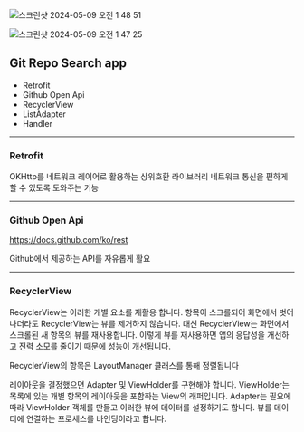 
![스크린샷 2024-05-09 오전 1 48 51](https://github.com/hyun1994/android/assets/87411381/dc422e04-7571-4152-a62a-56464827ab94)

![스크린샷 2024-05-09 오전 1 47 25](https://github.com/hyun1994/android/assets/87411381/84bcc587-6112-445b-b9f1-8b411fbe0f91)


## Git Repo Search app

- Retrofit
- Github Open Api
- RecyclerView
- ListAdapter
- Handler
---
### Retrofit

OKHttp를 네트워크 레이어로 활용하는 상위호환 라이브러리
네트워크 통신을 편하게 할 수 있도록 도와주는 기능

---

### Github Open Api

https://docs.github.com/ko/rest

Github에서 제공하는 API를 자유롭게 활요

---

### RecyclerView

RecyclerView는 이러한 개별 요소를 재활용 합니다.
항목이 스크롤되어 화면에서 벗어나더라도 RecyclerView는 뷰를 제거하지 않습니다.
대신 RecyclerView는 화면에서 스크롤된 새 항목의 뷰를 재사용합니다.
이렇게 뷰를 재사용하면 앱의 응답성을 개선하고 전력 소모를 줄이기 때문에 성능이 개선됩니다.

RecyclerView의 항목은 LayoutManager 클래스를 통해 정렬됩니다

레이아웃을 결정했으면 Adapter 및 ViewHolder를 구현해야 합니다.
ViewHolder는 목록에 있는 개별 항목의 레이아웃을 포함하는 View의 래퍼입니다.
Adapter는 필요에 따라 ViewHolder 객체를 만들고 이러한 뷰에 데이터를 설정하기도 합니다.
뷰를 데이터에 연결하는 프로세스를 바인딩이라고 합니다.
